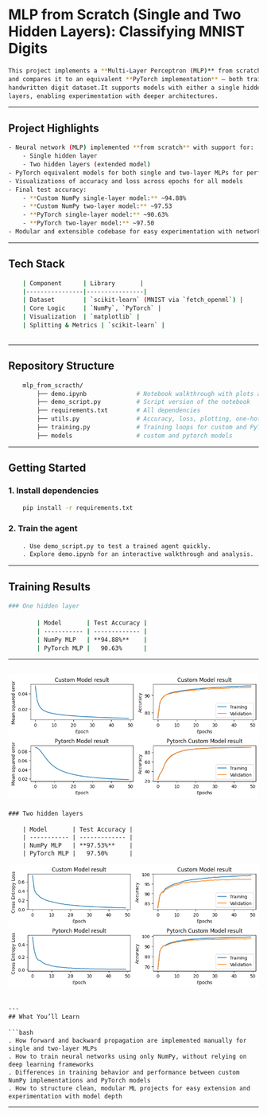 # MLP from Scratch (Single and Two Hidden Layers): Classifying MNIST Digits

```bash
This project implements a **Multi-Layer Perceptron (MLP)** from scratch using **NumPy**,
and compares it to an equivalent **PyTorch implementation** — both trained on the MNIST
handwritten digit dataset.It supports models with either a single hidden layer or two hidden
layers, enabling experimentation with deeper architectures.

```
---

## Project Highlights
```bash
- Neural network (MLP) implemented **from scratch** with support for:
    - Single hidden layer
    - Two hidden layers (extended model)
- PyTorch equivalent models for both single and two-layer MLPs for performance comparison
- Visualizations of accuracy and loss across epochs for all models
- Final test accuracy:
    - **Custom NumPy single-layer model:** ~94.88%
    - **Custom NumPy two-layer model:** ~97.53
    - **PyTorch single-layer model:** ~90.63%
    - **PyTorch two-layer model:** ~97.50
- Modular and extensible codebase for easy experimentation with network depth and hyperparameters
```
---

## Tech Stack

```bash
    | Component      | Library       |
    |----------------|----------------|
    | Dataset        | `scikit-learn` (MNIST via `fetch_openml`) |
    | Core Logic     | `NumPy`, `PyTorch` |
    | Visualization  | `matplotlib` |
    | Splitting & Metrics | `scikit-learn` |
    
```
---

##  Repository Structure

```bash
    mlp_from_scracth/
        ├── demo.ipynb              # Notebook walkthrough with plots and conclusion
        ├── demo_script.py          # Script version of the notebook
        ├── requirements.txt        # All dependencies
        ├── utils.py                # Accuracy, loss, plotting, one-hot encoding, collate
        ├── training.py             # Training loops for custom and PyTorch models
        ├── models                  # custom and pytorch models

```
---

## Getting Started

### 1. Install dependencies
```bash
    pip install -r requirements.txt
```
### 2. Train the agent
```bash
    . Use demo_script.py to test a trained agent quickly.
    . Explore demo.ipynb for an interactive walkthrough and analysis.

```
---

## Training Results

```bash
### One hidden layer

        | Model       | Test Accuracy |
        | ----------- | ------------- |
        | NumPy MLP   | **94.88%**    |
        | PyTorch MLP |   90.63%      |
```
---
![Training Rewards](rewards_vs_episodes.png)
---
    ### Two hidden layers

        | Model       | Test Accuracy |
        | ----------- | ------------- |
        | NumPy MLP   | **97.53%**    |
        | PyTorch MLP |   97.50%      |

![Training Rewards](two_layers.png)

```

---
## What You’ll Learn

```bash
. How forward and backward propagation are implemented manually for single and two-layer MLPs
. How to train neural networks using only NumPy, without relying on deep learning frameworks
. Differences in training behavior and performance between custom NumPy implementations and PyTorch models
. How to structure clean, modular ML projects for easy extension and experimentation with model depth

```
---

